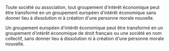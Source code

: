   
 Toute société ou association, tout groupement d'intérêt économique peut être transformé en un groupement européen d'intérêt économique sans donner lieu à dissolution ni à création d'une personne morale nouvelle.  

  
 Un groupement européen d'intérêt économique peut être transformé en un groupement d'intérêt économique de droit français ou une société en nom collectif, sans donner lieu à dissolution ni à création d'une personne morale nouvelle.  
